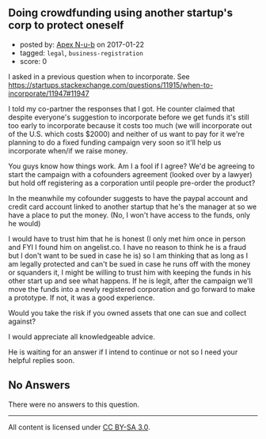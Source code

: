 ## Doing crowdfunding using another startup's corp to protect oneself

- posted by: [Apex N-u-b](https://stackexchange.com/users/7796589/apex-n-u-b) on 2017-01-22
- tagged: `legal`, `business-registration`
- score: 0

I asked in a previous question when to incorporate. See https://startups.stackexchange.com/questions/11915/when-to-incorporate/11947#11947

I told my co-partner the responses that I got. He counter claimed that despite everyone's suggestion to incorporate before we get funds it's still too early to incorporate because it costs too much (we will incorporate out of the U.S. which costs $2000) and neither of us want to pay for it we're planning to do a fixed funding campaign very soon so it'll help us incorporate when/if we raise money.

You guys know how things work. Am I a fool if I agree? We'd be agreeing to start the campaign with a cofounders agreement (looked over by a lawyer) but hold off registering as a corporation until people pre-order the product?

In the meanwhile my cofounder suggests to have the paypal account and credit card account linked to another startup that he's the manager at so we have a place to put the money. (No, I won't have access to the funds, only he would)

I would have to trust him that he is honest (I only met him once in person and FYI I found him on angelist.co. I have no reason to think he is a fraud but I don't want to be sued in case he is) so I am thinking that as long as I am legally protected and can't be sued in case he runs off with the money or squanders it, I might be willing to trust him with keeping the funds in his other start up and see what happens. If he is legit, after the campaign we'll move the funds into a newly registered corporation and go forward to make a prototype. If not, it was a good experience.

Would you take the risk if you owned assets that one can sue and collect against?

I would appreciate all knowledgeable advice.

He is waiting for an answer if I intend to continue or not so I need your helpful replies soon.

## No Answers

There were no answers to this question.


---

All content is licensed under [CC BY-SA 3.0](https://creativecommons.org/licenses/by-sa/3.0/).
